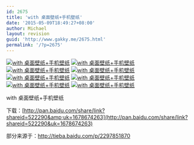```yaml
---
id: 2675
title: 'with 桌面壁纸+手机壁纸'
date: '2015-05-09T18:49:27+08:00'
author: Michael
layout: revision
guid: 'http://www.gakky.me/2675.html'
permalink: '/?p=2675'
---
```


[![with 桌面壁纸+手机壁纸](http://www.yui-aragaki.org/wp-content/uploads/img/EBB476A11AADFED6E2EF0A629A5A3D4E_B500_900_500_281.jpeg)](http://www.yui-aragaki.org/wp-content/uploads/img/EBB476A11AADFED6E2EF0A629A5A3D4E_B1280_1280_1280_719.jpeg) [![with 桌面壁纸+手机壁纸](http://www.yui-aragaki.org/wp-content/uploads/img/34863FE47032082E47CB024E29A1AF85_B500_900_500_281.jpeg)](http://www.yui-aragaki.org/wp-content/uploads/img/34863FE47032082E47CB024E29A1AF85_B1280_1280_1280_720.jpeg) [![with 桌面壁纸+手机壁纸](http://www.yui-aragaki.org/wp-content/uploads/img/944C81D3D299513C2DA722976171E626_B500_900_500_750.jpeg)](http://www.yui-aragaki.org/wp-content/uploads/img/944C81D3D299513C2DA722976171E626_B1280_1280_640_960.jpeg) [![with 桌面壁纸+手机壁纸](http://www.yui-aragaki.org/wp-content/uploads/img/B104B8AD48074D5BE6958B3B58392617_B500_900_500_750.jpeg)](http://www.yui-aragaki.org/wp-content/uploads/img/B104B8AD48074D5BE6958B3B58392617_B1280_1280_640_960.jpeg) [![with 桌面壁纸+手机壁纸](http://www.yui-aragaki.org/wp-content/uploads/img/B2C474B285E3531A17AB5E38A27C0822_B500_900_500_281.jpeg)](http://www.yui-aragaki.org/wp-content/uploads/img/B2C474B285E3531A17AB5E38A27C0822_B1280_1280_1280_720.jpeg) [![with 桌面壁纸+手机壁纸](http://www.yui-aragaki.org/wp-content/uploads/img/7B633CAC4355CC333A4DEDAE7DA3C3B5_B500_900_500_281.jpeg)](http://www.yui-aragaki.org/wp-content/uploads/img/7B633CAC4355CC333A4DEDAE7DA3C3B5_B1280_1280_1280_720.jpeg) [![with 桌面壁纸+手机壁纸](http://www.yui-aragaki.org/wp-content/uploads/img/7515616A792BD8D7B5C42295B7891D4E_B500_900_500_281.jpeg)](http://www.yui-aragaki.org/wp-content/uploads/img/7515616A792BD8D7B5C42295B7891D4E_B1280_1280_1280_720.jpeg) [![with 桌面壁纸+手机壁纸](http://www.yui-aragaki.org/wp-content/uploads/img/16F2740D2B1A9BB937552B79C3E59317_B500_900_500_281.jpeg)](http://www.yui-aragaki.org/wp-content/uploads/img/16F2740D2B1A9BB937552B79C3E59317_B1280_1280_1280_720.jpeg)

with 桌面壁纸+手机壁纸

下载：[http://pan.baidu.com/share/link?shareid=522290&amp;uk=1678674263](http://pan.baidu.com/share/link?shareid=522290&uk=1678674263)

部分来源于：<http://tieba.baidu.com/p/2297851870>